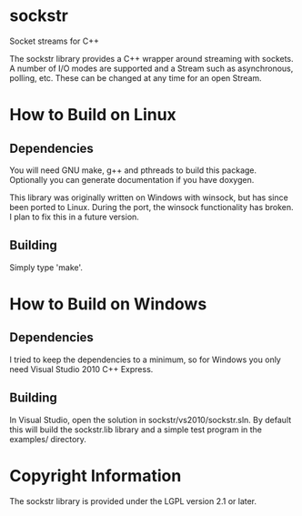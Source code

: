 sockstr
=======

Socket streams for C++

The sockstr library provides a C++ wrapper around streaming with sockets.
A number of I/O modes are supported and a Stream such as asynchronous, 
polling, etc.  These can be changed at any time for an open Stream.

How to Build on Linux
=====================

## Dependencies

You will need GNU make, g++ and pthreads to build this package.  Optionally you can 
generate documentation if you have doxygen.

This library was originally written on Windows with winsock, but has since been ported
to Linux.  During the port, the winsock functionality has broken.  I plan to fix this
in a future version.

## Building
Simply type 'make'.

How to Build on Windows
=======================

## Dependencies

I tried to keep the dependencies to a minimum, so for Windows you only need
Visual Studio 2010 C++ Express.

## Building

In Visual Studio, open the solution in sockstr/vs2010/sockstr.sln.  By default this will build 
the sockstr.lib library and a simple test program in the examples/ directory.

# Copyright Information

The sockstr library is provided under the LGPL version 2.1 or later.
